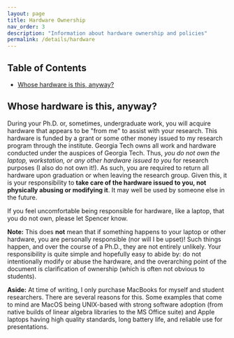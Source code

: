 ```yaml
---
layout: page
title: Hardware Ownership
nav_order: 3
description: "Information about hardware ownership and policies"
permalink: /details/hardware
---
```


<!-- START doctoc generated TOC please keep comment here to allow auto update -->
<!-- DON'T EDIT THIS SECTION, INSTEAD RE-RUN doctoc TO UPDATE -->
## Table of Contents

- [Whose hardware is this, anyway?](#whose-hardware-is-this-anyway)

<!-- END doctoc generated TOC please keep comment here to allow auto update -->

## Whose hardware is this, anyway?

During your Ph.D. or, sometimes, undergraduate work, you will acquire hardware that appears to be "from me" to assist with your research.
This hardware is funded by a grant or some other money issued to my research program through the institute.
Georgia Tech owns all work and hardware conducted under the auspices of Georgia Tech.
Thus, _you do not own the laptop, workstation, or any other hardware issued to you_ for research purposes (I also do not own it!).
As such, you are required to return all hardware upon graduation or when leaving the research group.
Given this, it is your responsibility to __take care of the hardware issued to you, not physically abusing or modifying it__.
It may well be used by someone else in the future.

If you feel uncomfortable being responsible for hardware, like a laptop, that you do not own, please let Spencer know.

__Note:__ This does __not__ mean that if something happens to your laptop or other hardware, you are personally responsible (nor will I be upset)! Such things happen, and over the course of a Ph.D., they are not entirely unlikely. Your responsibility is quite simple and hopefully easy to abide by: do not intentionally modify or abuse the hardware, and the overarching point of the document is clarification of ownership (which is often not obvious to students).

__Aside:__ At time of writing, I only purchase MacBooks for myself and student researchers. There are several reasons for this. Some examples that come to mind are MacOS being UNIX-based with strong software adoption (from native builds of linear algebra libraries to the MS Office suite) and Apple laptops having high quality standards, long battery life, and reliable use for presentations. 

